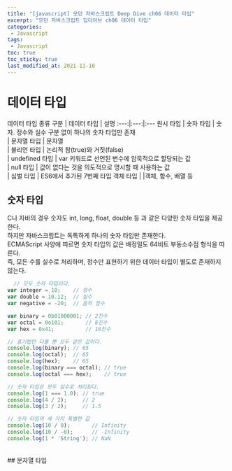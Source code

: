 ```yaml
---
title: "[javascript] 모던 자바스크립트 Deep Dive ch06 데이터 타입"
excerpt: "모던 자바스크립트 딥다이브 ch06 데이터 타입"
categories:
 - Javascript
tags:
 - Javascript
toc: true
toc_sticky: true
last_modified_at: 2021-11-10
---
```


# 데이터 타입
데이터 타입 종류
구분 | 데이터 타입 | 설명
:---:|:---:|:---
원시 타입 | 숫자 타입 | 숫자. 정수와 실수 구분 없이 하나의 숫자 타입만 존재
  <br> | 문자열 타입 | 문자열
  <br> | 불리언 타입 | 논리적 참(true)와 거짓(false)
  <br> | undefined 타입 | var 키워드로 선언된 변수에 암묵적으로 할당되는 값
  <br> | null 타입 | 값이 없다는 것을 의도적으로 명시할 때 사용하는 값
  <br> | 심벌 타입 | ES6에서 추가된 7번째 타입
  객체 타입 | |객체, 함수, 배열 등
<br/>
## 숫자 타입
C나 자바의 경우 숫자도 int, long, float, double 등 과 같은 다양한 숫자 타입을 제공한다.  
하지만 자바스크립트는 독특하게 하나의 숫자 타입만 존재한다.  
ECMAScript 사양에 따르면 숫자 타입의 값은 배정밀도 64비트 부동소수점 형식을 따른다.  
즉, 모든 수를 실수로 처리하며, 정수만 표현하기 위한 데이터 타입이 별도로 
존재하지 않는다.

```javascript
  // 모두 숫자 타입이다.
var integer = 10;    // 정수
var double = 10.12;  // 실수
var negative = -20;  // 음의 정수
```

```javascript
var binary = 0b01000001; // 2진수
var octal = 0o101;       // 8진수
var hex = 0x41;          // 16진수

// 표기법만 다를 뿐 모두 같은 값이다.
console.log(binary); // 65
console.log(octal);  // 65
console.log(hex);    // 65
console.log(binary === octal); // true
console.log(octal === hex);    // true
```
```javascript
// 숫자 타입은 모두 실수로 처리된다.
console.log(1 === 1.0); // true
console.log(4 / 2);     // 2
console.log(3 / 2);     // 1.5
```

```javascript
// 숫자 타입의 세 가지 특별한 값
console.log(10 / 0);       // Infinity
console.log(10 / -0);      // -Infinity
console.log(1 * 'String'); // NaN
```
<br/>
## 문자열 타입
